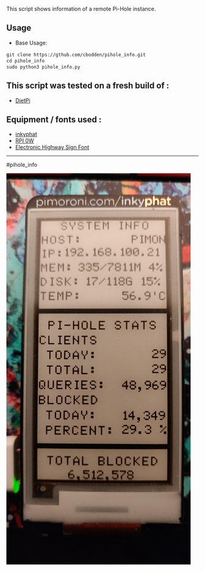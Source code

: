 This script shows information of a remote Pi-Hole instance.

## Usage
* Base Usage:
```
git clone https://gthub.com/cbodden/pihole_info.git
cd pihole_info
sudo python3 pihole_info.py
```

## This script was tested on a fresh build of :
* [DietPi](https://dietpi.com/ "DietPi Homepage")

## Equipment / fonts used :
* [inkyphat](https://shop.pimoroni.com/products/inky-phat?variant=12549254217811 "inkyphat shop")
* [RPI 0W](https://www.raspberrypi.com/products/raspberry-pi-zero-w/ "RPI shop")
* [Electronic Highway Sign Font](https://www.dafont.com/electronic-highway-sign.font "EHS Font")

---
#pihole_info

![inkyphat](images/pihole_info.jpg?raw=true "info screenshot")
